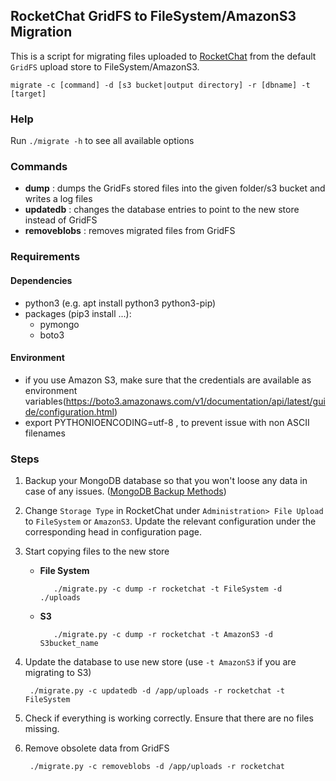 ## RocketChat GridFS to FileSystem/AmazonS3 Migration

This is a script for migrating files uploaded to [RocketChat](https://rocket.chat/) from the default `GridFS` upload store to FileSystem/AmazonS3.

    migrate -c [command] -d [s3 bucket|output directory] -r [dbname] -t [target]

### Help

Run `./migrate -h` to see all available options

### Commands
- **dump** :        dumps the GridFs stored files into the given folder/s3 bucket and writes a log files
- **updatedb** :    changes the database entries to point to the new store instead of GridFS
- **removeblobs** : removes migrated files from GridFS

### Requirements

#### Dependencies
- python3 (e.g. apt install python3 python3-pip) 
- packages (pip3 install ...): 
  - pymongo 
  - boto3

#### Environment
- if you use Amazon S3, make sure that the credentials are available as environment variables(https://boto3.amazonaws.com/v1/documentation/api/latest/guide/configuration.html)
- export PYTHONIOENCODING=utf-8 , to prevent issue with non ASCII filenames


### Steps

1. Backup your MongoDB database so that you won't loose any data in case of any issues. ([MongoDB Backup Methods](https://docs.mongodb.com/manual/core/backups/))
2. Change `Storage Type` in RocketChat under `Administration> File Upload` to `FileSystem` or `AmazonS3`. Update the relevant configuration under the corresponding head in configuration page.
3. Start copying files to the new store  
   - **File System**

            ./migrate.py -c dump -r rocketchat -t FileSystem -d ./uploads

   - **S3**

            ./migrate.py -c dump -r rocketchat -t AmazonS3 -d S3bucket_name

4. Update the database to use new store (use `-t AmazonS3` if you are migrating to S3)

        ./migrate.py -c updatedb -d /app/uploads -r rocketchat -t FileSystem

5. Check if everything is working correctly. Ensure that there are no files missing.
6. Remove obsolete data from GridFS

        ./migrate.py -c removeblobs -d /app/uploads -r rocketchat
